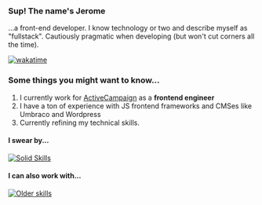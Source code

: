 ### Sup! The name's Jerome
...a front-end developer. I know technology or two and describe myself as "fullstack". Cautiously pragmatic when developing (but won't cut corners all the time).

[![wakatime](https://wakatime.com/badge/user/46501769-2303-4721-a5f6-fcb7499511d2.svg)](https://wakatime.com/@46501769-2303-4721-a5f6-fcb7499511d2)

###  Some things you might want to know...

1. I currently work for [ActiveCampaign](https://www.activecampaign.com/) as a **frontend engineer**
2. I have a ton of experience with JS frontend frameworks and CMSes like Umbraco and Wordpress
3. Currently refining my technical skills.

#### I swear by...
[![Solid Skills](https://skillicons.dev/icons?i=ts,nodejs,php,react,docker,git)](https://skillicons.dev)

#### I can also work with...
[![Older skills](https://skillicons.dev/icons?i=vue,wordpress,,aws,,py,,mongodb,mysql,,nginx,aws,redis,sass)](https://skillicons.dev)
